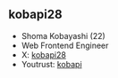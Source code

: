 ## kobapi28

- Shoma Kobayashi (22)
- Web Frontend Engineer
- X: [kobapi28](https://twitter.com/kobapi28)
- Youtrust: [kobapi](https://youtrust.jp/users/kobapi)


<!--
**kobapi28/kobapi28** is a ✨ _special_ ✨ repository because its `README.md` (this file) appears on your GitHub profile.

Here are some ideas to get you started:

- 🔭 I’m currently working on ...
- 🌱 I’m currently learning ...
- 👯 I’m looking to collaborate on ...
- 🤔 I’m looking for help with ...
- 💬 Ask me about ...
- 📫 How to reach me: ...
- 😄 Pronouns: ...
- ⚡ Fun fact: ...
-->
